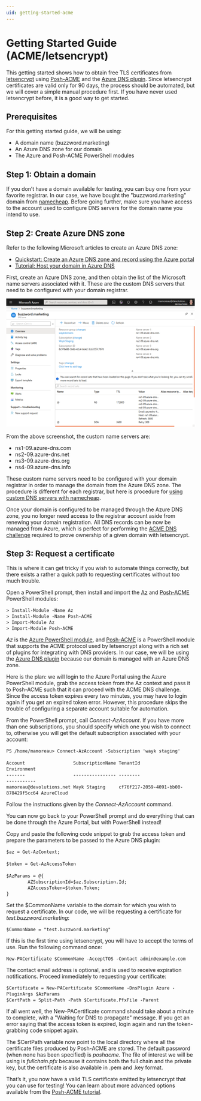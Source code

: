```yaml
---
uid: getting-started-acme
---
```


# Getting Started Guide (ACME/letsencrypt)

This getting started shows how to obtain free TLS certificates from [letsencrypt](https://letsencrypt.org/) using [Posh-ACME](https://github.com/rmbolger/Posh-ACME) and the [Azure DNS plugin](https://github.com/rmbolger/Posh-ACME/blob/master/Posh-ACME/DnsPlugins/Azure-Readme.md). Since letsencrypt certificates are valid only for 90 days, the process should be automated, but we will cover a simple manual procedure first. If you have never used letsencrypt before, it is a good way to get started.

## Prerequisites

For this getting started guide, we will be using:

-   A domain name (buzzword.marketing)
-   An Azure DNS zone for our domain
-   The Azure and Posh-ACME PowerShell modules

## Step 1: Obtain a domain

If you don’t have a domain available for testing, you can buy one from your favorite registrar. In our case, we have bought the "buzzword.marketing" domain from [namecheap](https://www.namecheap.com). Before going further, make sure you have access to the account used to configure DNS servers for the domain name you intend to use.

## Step 2: Create Azure DNS zone

Refer to the following Microsoft articles to create an Azure DNS zone:

-   [Quickstart: Create an Azure DNS zone and record using the Azure portal](https://docs.microsoft.com/en-us/azure/dns/dns-getstarted-portal)
-   [Tutorial: Host your domain in Azure DNS](https://docs.microsoft.com/en-us/azure/dns/dns-delegate-domain-azure-dns)

First, create an Azure DNS zone, and then obtain the list of the Microsoft name servers associated with it. These are the custom DNS servers that need to be configured with your domain registrar.

![buzzword.marketing DNS zone](../../images/dns_zone_buzzword.png)

From the above screenshot, the custom name servers are:

-   ns1-09.azure-dns.com
-   ns2-09.azure-dns.net
-   ns3-09.azure-dns.org
-   ns4-09.azure-dns.info

These custom name servers need to be configured with your domain registrar in order to manage the domain from the Azure DNS zone. The procedure is different for each registrar, but here is procedure for [using custom DNS servers with namecheap](https://www.namecheap.com/support/knowledgebase/article.aspx/9837/46/how-to-connect-a-domain-to-a-server-or-hosting#hostingwtrd).

Once your domain is configured to be managed through the Azure DNS zone, you no longer need access to the registrar account aside from renewing your domain registration. All DNS records can be now be managed from Azure, which is perfect for performing the [ACME DNS challenge](https://letsencrypt.org/docs/challenge-types) required to prove ownership of a given domain with letsencrypt.

## Step 3: Request a certificate

This is where it can get tricky if you wish to automate things correctly, but there exists a rather a quick path to requesting certificates without too much trouble.

Open a PowerShell prompt, then install and import the [Az](https://www.powershellgallery.com/packages/Az) and [Posh-ACME](https://www.powershellgallery.com/packages/Posh-ACME) PowerShell modules:

    > Install-Module -Name Az
    > Install-Module -Name Posh-ACME
    > Import-Module Az
    > Import-Module Posh-ACME

*Az* is the [Azure PowerShell module](https://docs.microsoft.com/en-us/powershell/azure/install-az-ps), and [Posh-ACME](https://github.com/rmbolger/Posh-ACME) is a PowerShell module that supports the ACME protocol used by letsencrypt along with a rich set of plugins for integrating with DNS providers. In our case, we will be using the [Azure DNS plugin](https://github.com/rmbolger/Posh-ACME/blob/master/Posh-ACME/DnsPlugins/Azure-Readme.md) because our domain is managed with an Azure DNS zone.

Here is the plan: we will login to the Azure Portal using the Azure PowerShell module, grab the access token from the Az context and pass it to Posh-ACME such that it can proceed with the ACME DNS challenge. Since the access token expires every two minutes, you may have to login again if you get an expired token error. However, this procedure skips the trouble of configuring a separate account suitable for automation.

From the PowerShell prompt, call *Connect-AzAccount*. If you have more than one subscriptions, you should specify which one you wish to connect to, otherwise you will get the default subscription associated with your account:

    PS /home/mamoreau> Connect-AzAccount -Subscription 'wayk staging'

    Account                  SubscriptionName TenantId                             Environment
    -------                  ---------------- --------                             -----------
    mamoreau@devolutions.net Wayk Staging     cf76f217-2059-4091-bb00-878429f5cc64 AzureCloud

Follow the instructions given by the *Connect-AzAccount* command. 

You can now go back to your PowerShell prompt and do everything that can be done through the Azure Portal, but with PowerShell instead!

Copy and paste the following code snippet to grab the access token and prepare the parameters to be passed to the Azure DNS plugin:

    $az = Get-AzContext;

    $token = Get-AzAccessToken

    $AzParams = @{
            AZSubscriptionId=$az.Subscription.Id;
            AZAccessToken=$token.Token;
    }

Set the $CommonName variable to the domain for which you wish to request a certificate. In our code, we will be requesting a certificate for *test.buzzword.marketing*:

    $CommonName = "test.buzzword.marketing"

If this is the first time using letsencrypt, you will have to accept the terms of use. Run the following command once:

    New-PACertificate $CommonName -AcceptTOS -Contact admin@example.com

The contact email address is optional, and is used to receive expiration notifications. Proceed immediately to requesting your certificate:

    $Certificate = New-PACertificate $CommonName -DnsPlugin Azure -PluginArgs $AzParams
    $CertPath = Split-Path -Path $Certificate.PfxFile -Parent

If all went well, the New-PACertificate command should take about a minute to complete, with a "Waiting for DNS to propagate" message. If you get an error saying that the access token is expired, login again and run the token-grabbing code snippet again.

The $CertPath variable now point to the local directory where all the certificate files produced by Posh-ACME are stored. The default password (when none has been specified) is *poshacme*. The file of interest we will be using is *fullchain.pfx* because it contains both the full chain and the private key, but the certificate is also available in .pem and .key format.

That’s it, you now have a valid TLS certificate emitted by letsencrypt that you can use for testing! You can learn about more advanced options available from the [Posh-ACME tutorial](https://github.com/rmbolger/Posh-ACME/blob/master/Tutorial.md).
